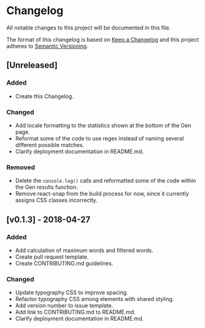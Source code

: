 # Changelog

All notable changes to this project will be documented in this file.

The format of this changelog is based on [Keep a Changelog](https://keepachangelog.com) and this project adheres to [Semantic Versioning](https://semver.org/).

## [Unreleased]

### Added

- Create this Changelog.

### Changed

- Add locale formatting to the statistics shown at the bottom of the Gen page.
- Reformat some of the code to use regex instead of naming several different possible matches.
- Clarify deployment documentation in README.md.

### Removed

- Delete the `console.log()` calls and reformatted some of the code within the Gen results function.
- Remove react-snap from the build process for now, since it currently assigns CSS classes incorrectly.

## [v0.1.3] - 2018-04-27

### Added

- Add calculation of maximum words and filtered words.
- Create pull request template.
- Create CONTRIBUTING.md guidelines.

### Changed

- Update typography CSS to improve spacing.
- Refactor typography CSS among elements with shared styling.
- Add version number to issue template.
- Add link to CONTRIBUTING.md to README.md.
- Clarify deployment documentation in README.md.
